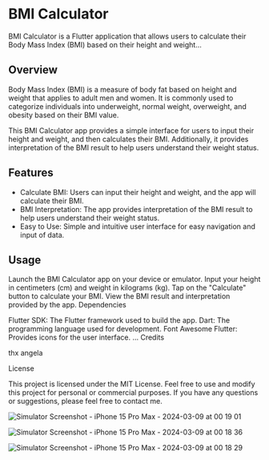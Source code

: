 # BMI Calculator

BMI Calculator is a Flutter application that allows users to calculate their Body Mass Index (BMI) based on their height and weight...

## Overview

Body Mass Index (BMI) is a measure of body fat based on height and weight that applies to adult men and women. It is commonly used to categorize individuals into underweight, normal weight, overweight, and obesity based on their BMI value.

This BMI Calculator app provides a simple interface for users to input their height and weight, and then calculates their BMI. Additionally, it provides interpretation of the BMI result to help users understand their weight status.

## Features

- Calculate BMI: Users can input their height and weight, and the app will calculate their BMI.
- BMI Interpretation: The app provides interpretation of the BMI result to help users understand their weight status.
- Easy to Use: Simple and intuitive user interface for easy navigation and input of data.

## Usage

Launch the BMI Calculator app on your device or emulator.
Input your height in centimeters (cm) and weight in kilograms (kg).
Tap on the "Calculate" button to calculate your BMI.
View the BMI result and interpretation provided by the app.
Dependencies

Flutter SDK: The Flutter framework used to build the app.
Dart: The programming language used for development.
Font Awesome Flutter: Provides icons for the user interface.
...
Credits

thx angela

License

This project is licensed under the MIT License. Feel free to use and modify this project for personal or commercial purposes. If you have any questions or suggestions, please feel free to contact me.

![Simulator Screenshot - iPhone 15 Pro Max - 2024-03-09 at 00 19 01](https://github.com/TypeCc/BMI_Calculator_flutter/assets/118025810/a1a59b40-7705-4f1d-8114-b91a79e7cd59)

![Simulator Screenshot - iPhone 15 Pro Max - 2024-03-09 at 00 18 36](https://github.com/TypeCc/BMI_Calculator_flutter/assets/118025810/46ab0756-de3c-44ae-b9e8-15803e42430b)

![Simulator Screenshot - iPhone 15 Pro Max - 2024-03-09 at 00 18 29](https://github.com/TypeCc/BMI_Calculator_flutter/assets/118025810/38c1ccf3-bc2c-49b0-a19a-12f4da79bb47)


